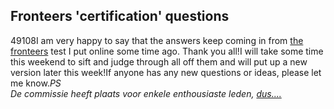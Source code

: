 <article><h2>Fronteers 'certification' questions </h2><time><span class="day">4</span><span class="month">9</span><span class="year">108</span></time>I am very happy to say that the answers keep coming in from <a href="http://wnas.nl/fronteers/">the fronteers</a> test I  put online some time ago. Thank you all!I will take some time this weekend to sift and judge through all off them and will put up a new version later this week!If anyone has any new questions or ideas, please let me know.<em lang="nl">PS<br />De commissie heeft plaats voor enkele enthousiaste leden, <a href="http://wnas.nl/contact" title="mail maar even...">dus....</a></em></article>